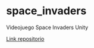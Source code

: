 # space_invaders

Videojuego Space Invaders Unity


[Link repositorio](https://github.com/joestna/space_invaders.git)
